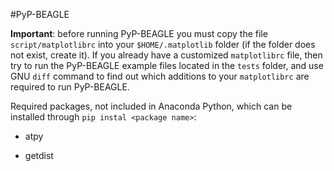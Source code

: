 #PyP-BEAGLE

**Important**: before running PyP-BEAGLE you must copy the file ``script/matplotlibrc`` into your ``$HOME/.matplotlib`` folder (if the folder does not exist, create it). If you already have a customized  ``matplotlibrc`` file, then try to run the PyP-BEAGLE example files located in the ``tests`` folder, and use GNU ``diff`` command to find out which additions to your ``matplotlibrc`` are required to run PyP-BEAGLE.


Required packages, not included in Anaconda Python, which can be installed through ``pip instal <package name>``:

* atpy

* getdist
